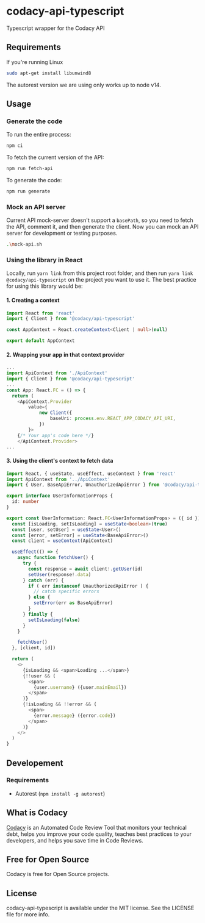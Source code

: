 # codacy-api-typescript
Typescript wrapper for the Codacy API

## Requirements
If you're running Linux
```bash
sudo apt-get install libunwind8
```

The autorest version we are using only works up to node v14.

## Usage
### Generate the code
To run the entire process:
```bash
npm ci
```

To fetch the current version of the API:
```bash
npm run fetch-api
```

To generate the code:
```bash
npm run generate
```



### Mock an API server
Current API mock-server doesn't support a `basePath`, so you need to fetch the API, comment it, and then generate the client. Now you can mock an API server for development or testing purposes.
```bash
.\mock-api.sh
```

### Using the library in React
Locally, run `yarn link` from this project root folder, and then run `yarn link @codacy/api-typescript` on the project you want to use it. The best practice for using this library would be:

#### 1. Creating a context
```typescript
import React from 'react'
import { Client } from '@codacy/api-typescript'

const AppContext = React.createContext<Client | null>(null)

export default AppContext
```

#### 2. Wrapping your app in that context provider
```typescript
...
import ApiContext from './ApiContext'
import { Client } from '@codacy/api-typescript'
...
const App: React.FC = () => {
  return (
    <ApiContext.Provider
        value={
            new Client({
                baseUri: process.env.REACT_APP_CODACY_API_URI,
            })
        }>
    {/* Your app's code here */}
    </ApiContext.Provider>
...
```

#### 3. Using the client's context to fetch data
```typescript
import React, { useState, useEffect, useContext } from 'react'
import ApiContext from '../ApiContext'
import { User, BaseApiError, UnauthorizedApiError } from '@codacy/api-typescript/lib/models'

export interface UserInformationProps {
  id: number
}

export const UserInformation: React.FC<UserInformationProps> = ({ id }) => {
  const [isLoading, setIsLoading] = useState<boolean>(true)
  const [user, setUser] = useState<User>()
  const [error, setError] = useState<BaseApiError>()
  const client = useContext(ApiContext)

  useEffect(() => {
    async function fetchUser() {
      try {
        const response = await client!.getUser(id)
        setUser(response!.data)
      } catch (err) {
        if ( err instanceof UnauthorizedApiError ) {
          // catch specific errors
        } else {
          setError(err as BaseApiError)
        }
      } finally {
        setIsLoading(false)
      }
    }

    fetchUser()
  }, [client, id])

  return (
    <>
      {isLoading && <span>Loading ...</span>}
      {!!user && (
        <span>
          {user.username} ({user.mainEmail})
        </span>
      )}
      {!isLoading && !!error && (
        <span>
          {error.message} ({error.code})
        </span>
      )}
    </>
  )
}
```

## Developement
### Requirements
-   Autorest (`npm install -g autorest`)

## What is Codacy
[Codacy](https://www.codacy.com/) is an Automated Code Review Tool that monitors your technical debt, helps you improve your code quality, teaches best practices to your developers, and helps you save time in Code Reviews.

## Free for Open Source
Codacy is free for Open Source projects.

## License
codacy-api-typescript is available under the MIT license. See the LICENSE file for more info.
